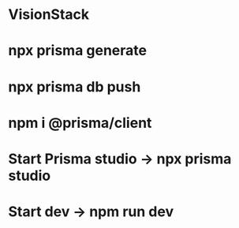 # VisionStack

# npx prisma generate
# npx prisma db push
# npm i @prisma/client

# Start Prisma studio -> npx prisma studio
# Start dev -> npm run dev